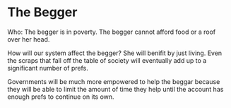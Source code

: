 # The Begger

Who: The begger is in poverty.  The begger cannot afford food or a roof over her head.

How will our system affect the begger?  She will benifit by just living.  Even the scraps that fall off the table of society will eventually add up to a significant number of prefs.

Governments will be much more empowered to help the beggar because they will be able to limit the amount of time they help until the account has enough prefs to continue on its own.
